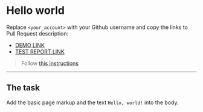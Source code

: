 # Hello world
Replace `<your_account>` with your Github username and copy the links to Pull Request description:
- [DEMO LINK](https://Anatolii-Polishchuk.github.io/layout_hello-world/)
- [TEST REPORT LINK](https://Anatolii-Polishchuk.github.io/layout_hello-world/report/html_report/)

> Follow [this instructions](https://mate-academy.github.io/layout_task-guideline/#how-to-solve-the-layout-tasks-on-github)
___

## The task 
Add the basic page markup and the text `Hello, world!` into the body.
